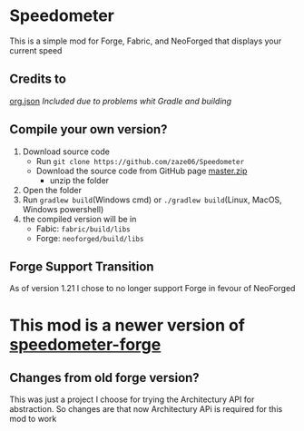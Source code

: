 # Speedometer
This is a simple mod for Forge, Fabric, and NeoForged that displays your current speed

## Credits to
[org.json](https://www.json.org/json-en.html) *Included due to problems whit Gradle and building*

## Compile your own version?
1. Download source code
   * Run `git clone https://github.com/zaze06/Speedometer`
   * Download the source code from GitHub page [master.zip](https://github.com/zaze06/Speedometer/archive/refs/heads/master.zip)
     * unzip the folder
2. Open the folder
3. Run `gradlew build`(Windows cmd) or `./gradlew build`(Linux, MacOS, Windows powershell)
4. the compiled version will be in
   * Fabic: `fabric/build/libs`
   * Forge: `neoforged/build/libs`

## Forge Support Transition
As of version 1.21 I chose to no longer support Forge in fevour of NeoForged


# This mod is a newer version of [speedometer-forge](https://github.com/zaze06/speedometer-forge)

## Changes from old forge version?
This was just a project I choose for trying the Architectury API for abstraction.
So changes are that now Architectury APi is required for this mod to work
